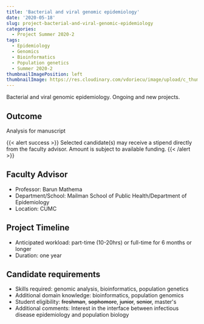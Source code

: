 ```yaml
---
title: 'Bacterial and viral genomic epidemiology'
date: '2020-05-18'
slug: project-bacterial-and-viral-genomic-epidemiology
categories:
  - Project Summer 2020-2
tags:
  - Epidemiology
  - Genomics
  - Bioinformatics
  - Population genetics
  - Summer 2020-2
thumbnailImagePosition: left
thumbnailImage: https://res.cloudinary.com/vdoriecu/image/upload/c_thumb,w_200,g_face/v1579110178/construction_c6dqbd.png
---
```

Bacterial and viral genomic epidemiology. Ongoing and new projects.

<!--more-->

## Outcome

Analysis for manuscript

{{< alert success >}}
Selected candidate(s) may receive a stipend directly from the faculty advisor. Amount is subject to available funding.
{{< /alert >}}

## Faculty Advisor
+ Professor: Barun Mathema
+ Department/School: Mailman School of Public Health/Department of Epidemiology
+ Location: CUMC

## Project Timeline
+ Anticipated workload: part-time (10-20hrs) or full-time for 6 months or longer
+ Duration: one year

## Candidate requirements
+ Skills required: genomic analysis, bioinformatics, population genetics
+ Additional domain knowledge: bioinformatics, population genomics
+ Student eligibility: ~~freshman~~, ~~sophomore~~, ~~junior~~, ~~senior~~, master's
+ Additional comments: Interest in the interface between infectious disease epidemiology and population biology

